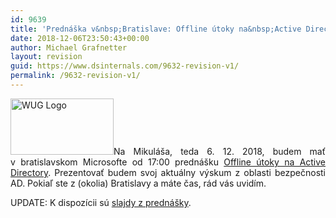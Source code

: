 ```yaml
---
id: 9639
title: 'Prednáška v&nbsp;Bratislave: Offline útoky na&nbsp;Active Directory'
date: 2018-12-06T23:50:43+00:00
author: Michael Grafnetter
layout: revision
guid: https://www.dsinternals.com/9632-revision-v1/
permalink: /9632-revision-v1/
---
```

<p style="text-align: justify;">
  <img class="size-large alignleft" src="https://www.wug.sk/images/banner1.jpg" alt="WUG Logo" width="165" height="90" />Na&nbsp;Mikuláša, teda 6. 12. 2018, budem mať v bratislavskom Microsofte od 17:00 prednášku <a href="https://www.wug.sk/?name=events&e=259">Offline útoky na&nbsp;Active Directory</a>. Prezentovať budem svoj aktuálny výskum z oblasti bezpečnosti AD. Pokiaľ ste z (okolia) Bratislavy a máte čas, rád vás uvidím.
</p>

UPDATE: K&nbsp;dispozícii sú [slajdy z&nbsp;prednášky](https://www.dsinternals.com/wp-content/uploads/HIP_AD_Offline_Attacks.pdf).